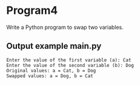# Program4
Write a Python program to swap two variables.

## Output example main.py
```
Enter the value of the first variable (a): Cat
Enter the value of the second variable (b): Dog
Original values: a = Cat, b = Dog
Swapped values: a = Dog, b = Cat
```